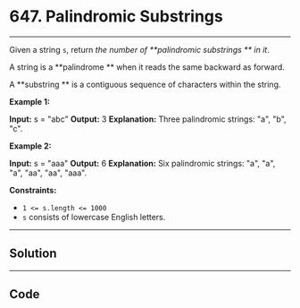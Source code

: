 # 647. Palindromic Substrings

---

Given a string `s`, return _the number of **palindromic substrings ** in it_.

A string is a **palindrome ** when it reads the same backward as forward.

A **substring ** is a contiguous sequence of characters within the string.

 

**Example 1:**


**Input:** s = "abc"
**Output:** 3
**Explanation:** Three palindromic strings: "a", "b", "c".


**Example 2:**


**Input:** s = "aaa"
**Output:** 6
**Explanation:** Six palindromic strings: "a", "a", "a", "aa", "aa", "aaa".


 

**Constraints:**

  * `1 <= s.length <= 1000`
  * `s` consists of lowercase English letters.

---

## Solution



---

## Code
```python


```